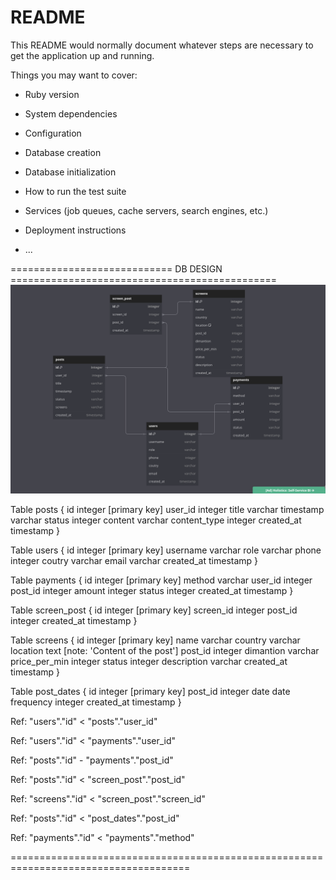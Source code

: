 # README

This README would normally document whatever steps are necessary to get the
application up and running.

Things you may want to cover:

* Ruby version

* System dependencies

* Configuration

* Database creation

* Database initialization

* How to run the test suite

* Services (job queues, cache servers, search engines, etc.)

* Deployment instructions

* ...

============================ DB DESIGN ==============================================
![My Image](publicita-me.png)

Table posts {
  id integer [primary key]
  user_id integer
  title varchar
  timestamp varchar
  status integer
  content varchar
  content_type integer
  created_at timestamp 
}

Table users {
  id integer [primary key]
  username varchar
  role varchar
  phone integer
  coutry varchar
  email varchar
  created_at timestamp
}

Table payments {
  id integer [primary key]
  method varchar
  user_id integer
  post_id integer
  amount integer
  status integer
  created_at timestamp
}


Table screen_post {
  id integer [primary key]
  screen_id integer
  post_id integer
  created_at timestamp
}



Table screens {
  id integer [primary key]
  name varchar
  country varchar
  location text [note: 'Content of the post']
  post_id integer
  dimantion varchar
  price_per_min integer
  status integer
  description varchar
  created_at timestamp
}

Table post_dates {
  id integer [primary key]
  post_id integer
  date date
  frequency integer
  created_at timestamp
}






Ref: "users"."id" < "posts"."user_id"

Ref: "users"."id" < "payments"."user_id"

Ref: "posts"."id" - "payments"."post_id"

Ref: "posts"."id" < "screen_post"."post_id"

Ref: "screens"."id" < "screen_post"."screen_id"  


Ref: "posts"."id" < "post_dates"."post_id"

Ref: "payments"."id" < "payments"."method"

=====================================================================================
